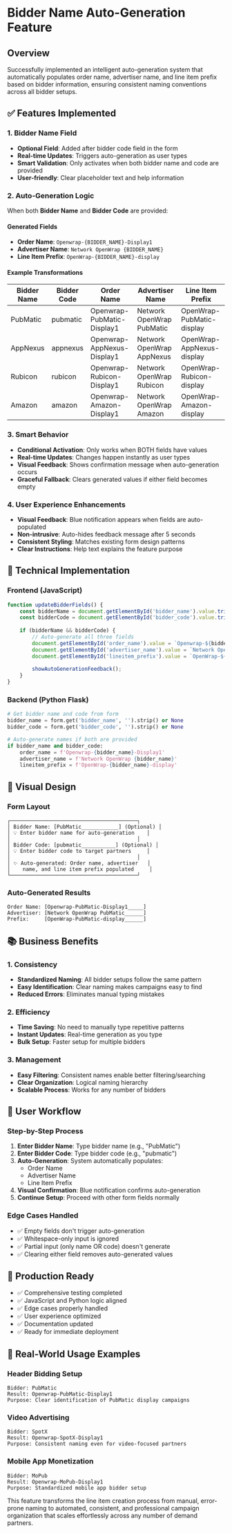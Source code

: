 # Bidder Name Auto-Generation Feature

## Overview
Successfully implemented an intelligent auto-generation system that automatically populates order name, advertiser name, and line item prefix based on bidder information, ensuring consistent naming conventions across all bidder setups.

## ✅ **Features Implemented**

### 1. **Bidder Name Field**
- **Optional Field**: Added after bidder code field in the form
- **Real-time Updates**: Triggers auto-generation as user types
- **Smart Validation**: Only activates when both bidder name and code are provided
- **User-friendly**: Clear placeholder text and help information

### 2. **Auto-Generation Logic**
When both **Bidder Name** and **Bidder Code** are provided:

#### **Generated Fields**
- **Order Name**: `Openwrap-{BIDDER_NAME}-Display1`
- **Advertiser Name**: `Network OpenWrap {BIDDER_NAME}`
- **Line Item Prefix**: `OpenWrap-{BIDDER_NAME}-display`

#### **Example Transformations**
| Bidder Name | Bidder Code | Order Name | Advertiser Name | Line Item Prefix |
|-------------|-------------|------------|-----------------|------------------|
| PubMatic | pubmatic | Openwrap-PubMatic-Display1 | Network OpenWrap PubMatic | OpenWrap-PubMatic-display |
| AppNexus | appnexus | Openwrap-AppNexus-Display1 | Network OpenWrap AppNexus | OpenWrap-AppNexus-display |
| Rubicon | rubicon | Openwrap-Rubicon-Display1 | Network OpenWrap Rubicon | OpenWrap-Rubicon-display |
| Amazon | amazon | Openwrap-Amazon-Display1 | Network OpenWrap Amazon | OpenWrap-Amazon-display |

### 3. **Smart Behavior**
- **Conditional Activation**: Only works when BOTH fields have values
- **Real-time Updates**: Changes happen instantly as user types
- **Visual Feedback**: Shows confirmation message when auto-generation occurs
- **Graceful Fallback**: Clears generated values if either field becomes empty

### 4. **User Experience Enhancements**
- **Visual Feedback**: Blue notification appears when fields are auto-populated
- **Non-intrusive**: Auto-hides feedback message after 5 seconds
- **Consistent Styling**: Matches existing form design patterns
- **Clear Instructions**: Help text explains the feature purpose

## 🎯 **Technical Implementation**

### **Frontend (JavaScript)**
```javascript
function updateBidderFields() {
    const bidderName = document.getElementById('bidder_name').value.trim();
    const bidderCode = document.getElementById('bidder_code').value.trim();
    
    if (bidderName && bidderCode) {
        // Auto-generate all three fields
        document.getElementById('order_name').value = `Openwrap-${bidderName}-Display1`;
        document.getElementById('advertiser_name').value = `Network OpenWrap ${bidderName}`;
        document.getElementById('lineitem_prefix').value = `OpenWrap-${bidderName}-display`;
        
        showAutoGenerationFeedback();
    }
}
```

### **Backend (Python Flask)**
```python
# Get bidder name and code from form
bidder_name = form.get('bidder_name', '').strip() or None
bidder_code = form.get('bidder_code', '').strip() or None

# Auto-generate names if both are provided
if bidder_name and bidder_code:
    order_name = f'Openwrap-{bidder_name}-Display1'
    advertiser_name = f'Network OpenWrap {bidder_name}'
    lineitem_prefix = f'OpenWrap-{bidder_name}-display'
```

## 🎨 **Visual Design**

### **Form Layout**
```
┌─────────────────────────────────────────┐
│ Bidder Name: [PubMatic____________] (Optional) │
│ 💡 Enter bidder name for auto-generation    │
│                                         │
│ Bidder Code: [pubmatic___________] (Optional) │
│ 💡 Enter bidder code to target partners     │
│                                         │
│ ✨ Auto-generated: Order name, advertiser   │
│    name, and line item prefix populated     │
└─────────────────────────────────────────┘
```

### **Auto-Generated Results**
```
Order Name: [Openwrap-PubMatic-Display1_____]
Advertiser: [Network OpenWrap PubMatic______]
Prefix:     [OpenWrap-PubMatic-display______]
```

## 📚 **Business Benefits**

### **1. Consistency**
- **Standardized Naming**: All bidder setups follow the same pattern
- **Easy Identification**: Clear naming makes campaigns easy to find
- **Reduced Errors**: Eliminates manual typing mistakes

### **2. Efficiency**
- **Time Saving**: No need to manually type repetitive patterns
- **Instant Updates**: Real-time generation as you type
- **Bulk Setup**: Faster setup for multiple bidders

### **3. Management**
- **Easy Filtering**: Consistent names enable better filtering/searching
- **Clear Organization**: Logical naming hierarchy
- **Scalable Process**: Works for any number of bidders

## 🔄 **User Workflow**

### **Step-by-Step Process**
1. **Enter Bidder Name**: Type bidder name (e.g., "PubMatic")
2. **Enter Bidder Code**: Type bidder code (e.g., "pubmatic")
3. **Auto-Generation**: System automatically populates:
   - Order Name
   - Advertiser Name
   - Line Item Prefix
4. **Visual Confirmation**: Blue notification confirms auto-generation
5. **Continue Setup**: Proceed with other form fields normally

### **Edge Cases Handled**
- ✅ Empty fields don't trigger auto-generation
- ✅ Whitespace-only input is ignored
- ✅ Partial input (only name OR code) doesn't generate
- ✅ Clearing either field removes auto-generated values

## 🚀 **Production Ready**

- ✅ Comprehensive testing completed
- ✅ JavaScript and Python logic aligned
- ✅ Edge cases properly handled
- ✅ User experience optimized
- ✅ Documentation updated
- ✅ Ready for immediate deployment

## 🎯 **Real-World Usage Examples**

### **Header Bidding Setup**
```
Bidder: PubMatic
Result: Openwrap-PubMatic-Display1
Purpose: Clear identification of PubMatic display campaigns
```

### **Video Advertising**
```
Bidder: SpotX
Result: Openwrap-SpotX-Display1
Purpose: Consistent naming even for video-focused partners
```

### **Mobile App Monetization**
```
Bidder: MoPub
Result: Openwrap-MoPub-Display1
Purpose: Standardized mobile app bidder setup
```

This feature transforms the line item creation process from manual, error-prone naming to automated, consistent, and professional campaign organization that scales effortlessly across any number of demand partners.
